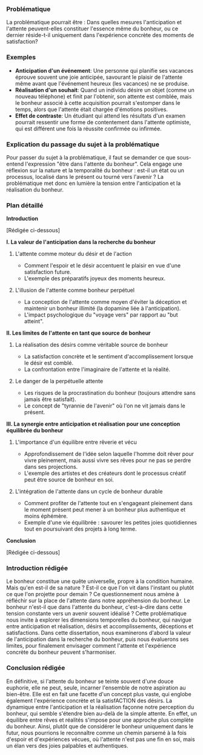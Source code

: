### Problématique

La problématique pourrait être : Dans quelles mesures l'anticipation et l'attente peuvent-elles constituer l'essence même du bonheur, ou ce dernier réside-t-il uniquement dans l'expérience concrète des moments de satisfaction?

### Exemples

- **Anticipation d'un événement**: Une personne qui planifie ses vacances éprouve souvent une joie anticipée, savourant le plaisir de l'attente même avant que l'événement heureux (les vacances) ne se produise.
- **Réalisation d'un souhait**: Quand un individu désire un objet (comme un nouveau téléphone) et finit par l'obtenir, son attente est comblée, mais le bonheur associé à cette acquisition pourrait s'estomper dans le temps, alors que l'attente était chargée d'émotions positives.
- **Effet de contraste**: Un étudiant qui attend les résultats d'un examen pourrait ressentir une forme de contentement dans l'attente optimiste, qui est différent une fois la réussite confirmée ou infirmée.

### Explication du passage du sujet à la problématique

Pour passer du sujet à la problématique, il faut se demander ce que sous-entend l'expression "être dans l'attente du bonheur". Cela engage une réflexion sur la nature et la temporalité du bonheur : est-il un état ou un processus, localisé dans le présent ou tourné vers l'avenir ? La problématique met donc en lumière la tension entre l'anticipation et la réalisation du bonheur.

### Plan détaillé

**Introduction**

[Rédigée ci-dessous]

**I. La valeur de l'anticipation dans la recherche du bonheur**

1. L'attente comme moteur du désir et de l'action
   - Comment l'espoir et le désir accentuent le plaisir en vue d'une satisfaction future.
   - L'exemple des préparatifs joyeux des moments heureux.

2. L'illusion de l'attente comme bonheur perpétuel
   - La conception de l'attente comme moyen d'éviter la déception et maintenir un bonheur illimité (la dopamine liée à l'anticipation).
   - L'impact psychologique du "voyage vers" par rapport au "but atteint".

**II. Les limites de l'attente en tant que source de bonheur**

1. La réalisation des désirs comme véritable source de bonheur
   - La satisfaction concrète et le sentiment d'accomplissement lorsque le désir est comblé.
   - La confrontation entre l'imaginaire de l'attente et la réalité.

2. Le danger de la perpétuelle attente
   - Les risques de la procrastination du bonheur (toujours attendre sans jamais être satisfait).
   - Le concept de "tyrannie de l'avenir" où l'on ne vit jamais dans le présent.

**III. La synergie entre anticipation et réalisation pour une conception équilibrée du bonheur**

1. L'importance d'un équilibre entre rêverie et vécu
   - Approfondissement de l'idée selon laquelle l'homme doit rêver pour vivre pleinement, mais aussi vivre ses rêves pour ne pas se perdre dans ses projections.
   - L'exemple des artistes et des créateurs dont le processus créatif peut être source de bonheur en soi.

2. L'intégration de l'attente dans un cycle de bonheur durable
   - Comment profiter de l'attente tout en s'engageant pleinement dans le moment présent peut mener à un bonheur plus authentique et moins éphémère.
   - Exemple d'une vie équilibrée : savourer les petites joies quotidiennes tout en poursuivant des projets à long terme.

**Conclusion**

[Rédigée ci-dessous]

### Introduction rédigée

Le bonheur constitue une quête universelle, propre à la condition humaine. Mais qu'en est-il de sa nature ? Est-il ce que l'on vit dans l'instant ou plutôt ce que l'on projette pour demain ? Ce questionnement nous amène à réfléchir sur la place de l'attente dans notre appréhension du bonheur. Le bonheur n'est-il que dans l'attente du bonheur, c'est-à-dire dans cette tension constante vers un avenir souvent idéalisé ? Cette problématique nous invite à explorer les dimensions temporelles du bonheur, qui navigue entre anticipation et réalisation, désirs et accomplissements, déceptions et satisfactions. Dans cette dissertation, nous examinerons d'abord la valeur de l'anticipation dans la recherche du bonheur, puis nous évaluerons ses limites, pour finalement envisager comment l'attente et l'expérience concrète du bonheur peuvent s'harmoniser.

### Conclusion rédigée

En définitive, si l'attente du bonheur se teinte souvent d'une douce euphorie, elle ne peut, seule, incarner l'ensemble de notre aspiration au bien-être. Elle est en fait une facette d'un concept plus vaste, qui englobe également l'expérience concrète et la satisfACTION des désirs. La dynamique entre l'anticipation et la réalisation façonne notre perception du bonheur, qui semble s'étendre bien au-delà de la simple attente. En effet, un équilibre entre rêves et réalités s'impose pour une approche plus complète du bonheur. Ainsi, plutôt que de considérer le bonheur uniquement dans le futur, nous pourrions le reconnaître comme un chemin parsemé à la fois d'espoir et d'expériences vécues, où l'attente n'est pas une fin en soi, mais un élan vers des joies palpables et authentiques.